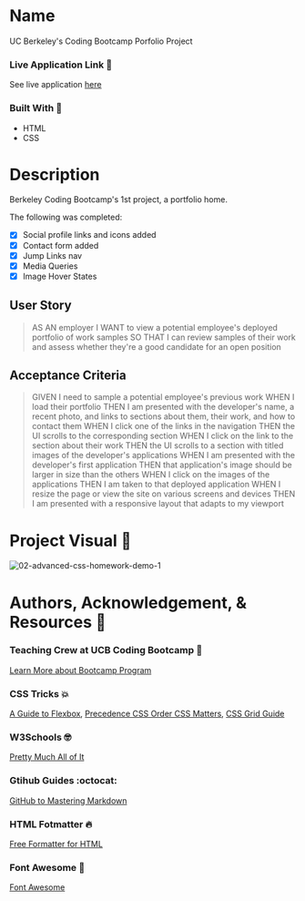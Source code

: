 
# Name 
UC Berkeley's Coding Bootcamp Porfolio Project

### Live Application Link :eyes:
See live application [here](https://sarahdurks.github.io/my-portfolio/)

### Built With :toolbox: 
- HTML
- CSS

# Description 
Berkeley Coding Bootcamp's 1st project, a portfolio home.

The following was completed:

- [x] Social profile links and icons added
- [x] Contact form added
- [x] Jump Links nav
- [x] Media Queries
- [x] Image Hover States

## User Story

> AS AN employer
> I WANT to view a potential employee's deployed portfolio of work samples
> SO THAT I can review samples of their work and assess whether they're a good candidate for an open position

## Acceptance Criteria

> GIVEN I need to sample a potential employee's previous work
> WHEN I load their portfolio
> THEN I am presented with the developer's name, a recent photo, and links to sections about them, their work, and how to contact them
> WHEN I click one of the links in the navigation
> THEN the UI scrolls to the corresponding section
> WHEN I click on the link to the section about their work
> THEN the UI scrolls to a section with titled images of the developer's applications
> WHEN I am presented with the developer's first application
> THEN that application's image should be larger in size than the others
> WHEN I click on the images of the applications
> THEN I am taken to that deployed application
> WHEN I resize the page or view the site on various screens and devices
> THEN I am presented with a responsive layout that adapts to my viewport

# Project Visual :metal:
![02-advanced-css-homework-demo-1](https://user-images.githubusercontent.com/77648727/107163594-3eb83000-695f-11eb-9118-0da4b82f8627.gif)


# Authors, Acknowledgement, & Resources :handshake:
### Teaching Crew at UCB Coding Bootcamp :tada:
[Learn More about Bootcamp Program](https://bootcamp.berkeley.edu/coding/) 

### CSS Tricks :boom:
[A Guide to Flexbox](https://css-tricks.com/snippets/css/a-guide-to-flexbox),
[Precedence CSS Order CSS Matters](https://css-tricks.com/precedence-css-order-css-matters),
[CSS Grid Guide](https://css-tricks.com/snippets/css/complete-guide-grid/)

### W3Schools :nerd_face:
[Pretty Much All of It](https://www.w3schools.com)

### Gtihub Guides :octocat:
[GitHub to Mastering Markdown](https://guides.github.com/features/mastering-markdown/)

### HTML Fotmatter :fire:
[Free Formatter for HTML](https://www.freeformatter.com/)

### Font Awesome :raised_hands:
[Font Awesome](https://fontawesome.com/)
